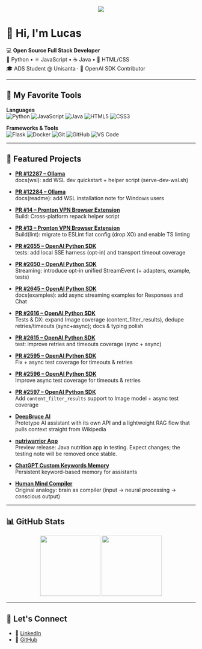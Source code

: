 <!-- Banner opcional -->
<p align="center">
  <img src="https://capsule-render.vercel.app/api?type=wave&color=0:2496ED,100:3776AB&height=180&section=header&text=Lucas%20Alencar&fontSize=40&fontColor=ffffff" />
</p>

# 👋 Hi, I'm Lucas

💻 **Open Source Full Stack Developer**  
🐍 Python • ⚛️ JavaScript • ☕ Java • 🎨 HTML/CSS  
🎓 ADS Student @ Unisanta · 🤖 OpenAI SDK Contributor  

---

## 🧰 My Favorite Tools

**Languages**  
![Python](https://img.shields.io/badge/Python-3776AB?logo=python&logoColor=white)
![JavaScript](https://img.shields.io/badge/JavaScript-F7DF1E?logo=javascript&logoColor=black)
![Java](https://img.shields.io/badge/Java-007396?logo=java&logoColor=white)
![HTML5](https://img.shields.io/badge/HTML5-E34F26?logo=html5&logoColor=white)
![CSS3](https://img.shields.io/badge/CSS3-1572B6?logo=css3&logoColor=white)

**Frameworks & Tools**  
![Flask](https://img.shields.io/badge/Flask-000000?logo=flask&logoColor=white)
![Docker](https://img.shields.io/badge/Docker-2496ED?logo=docker&logoColor=white)
![Git](https://img.shields.io/badge/Git-F05032?logo=git&logoColor=white)
![GitHub](https://img.shields.io/badge/GitHub-181717?logo=github&logoColor=white)
![VS Code](https://img.shields.io/badge/VSCode-007ACC?logo=visualstudiocode&logoColor=white)

---

## 🌟 Featured Projects

- **[PR #12287 – Ollama](https://github.com/ollama/ollama/pull/12287)**  
  docs(wsl): add WSL dev quickstart + helper script (serve-dev-wsl.sh)

- **[PR #12284 – Ollama](https://github.com/ollama/ollama/pull/12284)**  
  docs(readme): add WSL installation note for Windows users
  
- **[PR #14 – Pronton VPN Browser Extension](https://github.com/ProtonVPN/proton-vpn-browser-extension/pull/14)**  
  Build: Cross-platform repack helper script
  
- **[PR #13 – Pronton VPN Browser Extension](https://github.com/ProtonVPN/proton-vpn-browser-extension/pull/13)**  
  Build(lint): migrate to ESLint flat config (drop XO) and enable TS linting

- **[PR #2655 – OpenAI Python SDK]( https://github.com/openai/openai-python/pull/2655)**  
  tests: add local SSE harness (opt-in) and transport timeout coverage
  
- **[PR #2650 – OpenAI Python SDK]( https://github.com/openai/openai-python/pull/2650)**  
  Streaming: introduce opt-in unified StreamEvent (+ adapters, example, tests)

- **[PR #2645 – OpenAI Python SDK](https://github.com/openai/openai-python/pull/2645)**  
  docs(examples): add async streaming examples for Responses and Chat
  
- **[PR #2616 – OpenAI Python SDK](https://github.com/openai/openai-python/pull/2616)**  
  Tests & DX: expand Image coverage (content_filter_results), dedupe retries/timeouts (sync+async); docs & typing polish
  
- **[PR #2615 – OpenAI Python SDK](https://github.com/openai/openai-python/pull/2615)**  
  test: improve retries and timeouts coverage (sync + async)
  
- **[PR #2595 – OpenAI Python SDK](https://github.com/openai/openai-python/pull/2595)**  
  Fix + async test coverage for timeouts & retries
  
- **[PR #2596 – OpenAI Python SDK](https://github.com/openai/openai-python/pull/2596)**  
  Improve async test coverage for timeouts & retries
  
- **[PR #2597 – OpenAI Python SDK](https://github.com/openai/openai-python/pull/2597)**  
  Add `content_filter_results` support to Image model + async test coverage

- **[DeepBruce AI](https://github.com/lucasalencarxisto-stack/DeepBruce-AI)**  
  Prototype AI assistant with its own API and a lightweight RAG flow that pulls context straight from Wikipedia 

- **[nutriwarrior App](https://github.com/lucasalencarxisto-stack/nutriwarrior
)**  
  Preview release: Java nutrition app in testing. Expect changes; the testing note will be removed once stable.
  
- **[ChatGPT Custom Keywords Memory](https://github.com/lucasalencarxisto-stack/chatgpt-custom-keywords-memory)**  
  Persistent keyword-based memory for assistants  

- **[Human Mind Compiler](https://github.com/lucasalencarxisto-stack/human-mind-compiler)**  
  Original analogy: brain as compiler (input → neural processing → conscious output)  

---

## 📊 GitHub Stats

<p align="center">
  <img src="https://github-readme-stats.vercel.app/api?username=lucasalencarxisto-stack&show_icons=true&theme=radical" height="160" />
  <img src="https://github-readme-stats.vercel.app/api/top-langs/?username=lucasalencarxisto-stack&layout=compact&theme=radical" height="160"/>
</p>

---

## 🤝 Let's Connect

- 💼 [LinkedIn](https://www.linkedin.com/in//lucasalencar-dev/)  
- 🐙 [GitHub](https://github.com/lucasalencarxisto-stack)  
